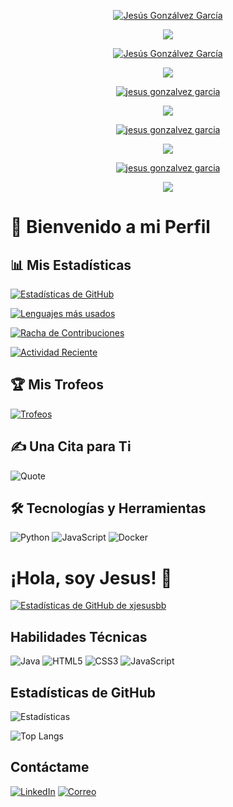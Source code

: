


<p align="center">
  <a href="https://github.com/jesusgonzalvezgarcia">
    <img src="https://readme-typing-svg.demolab.com/?lines=Jesús%20Gonzálvez%20García&font=Press%20Start%202P&center=true&width=1000&height=100&color=00FF7F&vCenter=true&size=40" alt="Jesús Gonzálvez García" /></a>
</p>

<p align="center">
  <!-- Animación de texto personalizada -->
  <a href="https://github.com/DenverCoder1/readme-typing-svg">
    <img src="https://readme-typing-svg.demolab.com/?lines=Desarrollador%20Full-stack;Apasionado%20por%20la%20tecnología;Siempre%20aprendiendo%20cosas%20nuevas;&font=Press%20Start%202P&center=true&width=600&height=50&color=FFD700&vCenter=true&pause=1000&size=16" /></a>
</p>


<p align="center">
  <a href="https://github.com/jesusgonzalvezgarcia">
    <img src="https://readme-typing-svg.demolab.com/?lines=Jesús%20Gonzálvez%20García&font=Pacifico&center=true&width=800&height=100&color=FF6F61&vCenter=true&size=50" alt="Jesús Gonzálvez García" /></a>
</p>

<p align="center">
  <!-- Animación de texto personalizada -->
  <a href="https://github.com/DenverCoder1/readme-typing-svg">
    <img src="https://readme-typing-svg.demolab.com/?lines=Desarrollador%20Full-stack;Entusiasta%20de%20la%20IA;Amante%20del%20código%20limpio;&font=Courier%20Prime&center=true&width=600&height=60&color=5D3FD3&vCenter=true&pause=1000&size=24" /></a>
</p>


<p align="center">
  <a href="https://github.com/jesusgonzalvezgarcia">
    <img src="https://readme-typing-svg.demolab.com/?lines=Jesus%20Gonzálvez%20García&font=Monoton&center=true&width=800&height=100&color=0E6BA8&vCenter=true&size=45" alt="jesus gonzalvez garcia" /></a>
</p>

<p align="center">
  <!-- Animación de texto personalizada -->
  <a href="https://github.com/DenverCoder1/readme-typing-svg">
    <img src="https://readme-typing-svg.demolab.com/?lines=Desarrollador%20Full-stack;Apasionado%20por%20la%20tecnología;Siempre%20aprendiendo%20cosas%20nuevas&font=Monoton&center=true&width=440&height=45&color=0E6BA8&vCenter=true&pause=1000&size=22" /></a>
</p>


<p align="center">
  <a href="https://github.com/jesusgonzalvezgarcia">
    <img src="https://readme-typing-svg.demolab.com/?lines=👋%20Hola%2C%20soy%20Jesús%20Gonzálvez%20García!;&font=Ubuntu&center=true&width=1000&height=80&color=58A6FF&vCenter=true&size=40" alt="jesus gonzalvez garcia" /></a>
</p>

<p align="center">
  <!-- Animación de texto personalizada -->
  <a href="https://github.com/DenverCoder1/readme-typing-svg">
    <img src="https://readme-typing-svg.demolab.com/?lines=💻%20Desarrollador%20Full-stack;🚀%20Apasionado%20por%20la%20tecnología;🌱%20Siempre%20aprendiendo%20cosas%20nuevas;&font=Ubuntu&center=true&width=800&height=50&color=F0DB4F&vCenter=true&pause=2000&size=24" /></a>
</p>


<p align="center">
  <a href="https://github.com/jesusgonzalvezgarcia">
    <img src="https://readme-typing-svg.demolab.com/?lines=Jesus%20gonzalvez%20garcia&font=Fira%20Code&center=true&width=800&height=100&color=F75C7E&vCenter=true&size=45" alt="jesus gonzalvez garcia" /></a>
</p>

 
<p align="center">
 
   <a href="https://github.com/DenverCoder1/readme-typing-svg">
    <img src="https://readme-typing-svg.demolab.com/?lines=Desarrollador%20Full-stack;Apasionado%20por%20la%20tecnología;Siempre%20aprendiendo%20cosas%20nuevas&font=Fira%20Code&center=true&width=440&height=45&color=F75C7E&vCenter=true&pause=1000&size=22" /></a>
</p>




# 🌟 Bienvenido a mi Perfil

## 📊 Mis Estadísticas

[![Estadísticas de GitHub](https://github-readme-stats.vercel.app/api?username=TuUsuario&show_icons=true&theme=radical)](https://github.com/TuUsuario)

[![Lenguajes más usados](https://github-readme-stats.vercel.app/api/top-langs/?username=TuUsuario&layout=compact&theme=radical)](https://github.com/TuUsuario)

[![Racha de Contribuciones](https://streak-stats.demolab.com/?user=TuUsuario&theme=radical)](https://git.io/streak-stats)

[![Actividad Reciente](https://github-readme-activity-graph.cyclic.app/graph?username=xjesusbb&theme=radical)](https://github.com/Ashutosh00710/github-readme-activity-graph)

## 🏆 Mis Trofeos

[![Trofeos](https://github-profile-trophy.vercel.app/?username=TuUsuario&theme=radical)](https://github.com/ryo-ma/github-profile-trophy)

## ✍️ Una Cita para Ti

![Quote](https://quotes-github-readme.vercel.app/api?type=horizontal&theme=radical)

## 🛠️ Tecnologías y Herramientas

![Python](https://img.shields.io/badge/Python-3776AB?style=flat&logo=python&logoColor=white)
![JavaScript](https://img.shields.io/badge/JavaScript-F7DF1E?style=flat&logo=javascript&logoColor=black)
![Docker](https://img.shields.io/badge/Docker-2496ED?style=flat&logo=docker&logoColor=white)


# ¡Hola, soy Jesus! 👋

[![Estadísticas de GitHub de xjesusbb](https://github-readme-stats.vercel.app/api?username=xjesusbb&show_icons=true&theme=tokyonight)](https://github.com/xjesusbb)


## Habilidades Técnicas

![Java](https://skillicons.dev/icons?i=java) ![HTML5](https://skillicons.dev/icons?i=html) ![CSS3](https://skillicons.dev/icons?i=css) ![JavaScript](https://skillicons.dev/icons?i=javascript)

## Estadísticas de GitHub

![Estadísticas](https://github-readme-stats.vercel.app/api?username=xjesusbb&show_icons=true&theme=tokyonight)

![Top Langs](https://github-readme-stats.vercel.app/api/top-langs/?username=xjesusbb&layout=compact&theme=tokyonight)

## Contáctame

[![LinkedIn](https://img.shields.io/badge/-LinkedIn-0077B5?style=flat&logo=linkedin&logoColor=white)](TU_LINKEDIN)
[![Correo](https://img.shields.io/badge/-Email-D14836?style=flat&logo=gmail&logoColor=white)](mailto:jesusgonzalvezgarcia2005@gmail.com)
